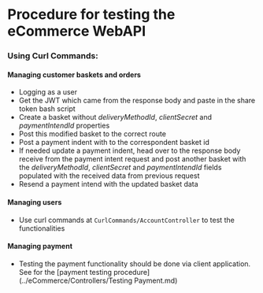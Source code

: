 # Procedure for testing the eCommerce WebAPI

### Using Curl Commands:

#### Managing customer baskets and orders

- Logging as a user
- Get the JWT which came from the response body and paste in the share token bash script
- Create a basket without _deliveryMethodId_, _clientSecret_ and _paymentIntendId_ properties
- Post this modified basket to the correct route
- Post a payment indent with to the correspondent basket id
- If needed update a payment indent, head over to the response body receive from the payment intent request and post
  another basket with the _deliveryMethodId_, _clientSecret_ and _paymentIntendId_ fields populated with the received
  data from previous request
- Resend a payment intend with the updated basket data

#### Managing users

- Use curl commands at `CurlCommands/AccountController` to test the functionalities

#### Managing payment

- Testing the payment functionality should be done via client application. See for
  the [payment testing procedure](../eCommerce/Controllers/Testing Payment.md)